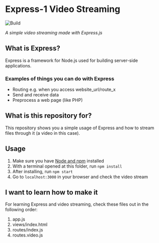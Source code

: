 # Express-1 Video Streaming

![Build](https://github.com/nickolasrm-Learn/Express-1-VideoStreaming/actions/workflows/coverage.yml/badge.svg)

_A simple video streaming made with Express.js_

## What is Express?
Express is a framework for Node.js used for building server-side applications.

### Examples of things you can do with Express
* Routing e.g. when you access website_url/route_x
* Send and receive data
* Preprocess a web page (like PHP)

## What is this repository for?
This repository shows you a simple usage of Express and how to stream files through it (a video in this case).

## Usage
1. Make sure you have [Node and npm](https://nodejs.org/en/) installed
2. With a terminal opened at this folder, run `npm install`
3. After installing, run `npm start`
4. Go to `localhost:3000` in your browser and check the video stream

## I want to learn how to make it
For learning Express and video streaming, check these files out in the following order:

1. app.js
2. views/index.html
3. routes/index.js
4. routes.video.js
